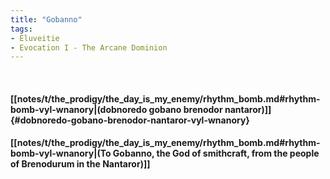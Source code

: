```yaml
---
title: "Gobanno"
tags:
- Eluveitie
- Evocation I - The Arcane Dominion
---
```

&nbsp;
#### [[notes/t/the_prodigy/the_day_is_my_enemy/rhythm_bomb.md#rhythm-bomb-vyl-wnanory|(dobnoredo gobano brenodor nantaror)]] {#dobnoredo-gobano-brenodor-nantaror-vyl-wnanory}
#### [[notes/t/the_prodigy/the_day_is_my_enemy/rhythm_bomb.md#rhythm-bomb-vyl-wnanory|(To Gobanno, the God of smithcraft, from the people of Brenodurum in the Nantaror)]]
